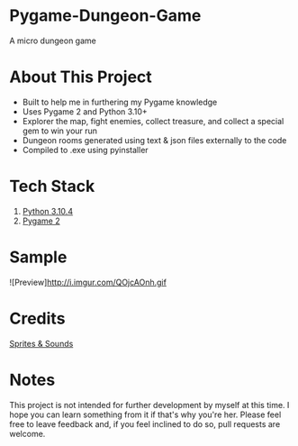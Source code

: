 # Pygame-Dungeon-Game
A micro dungeon game

# About This Project
- Built to help me in furthering my Pygame knowledge
- Uses Pygame 2 and Python 3.10+
- Explorer the map, fight enemies, collect treasure, and collect a special gem to win your run
- Dungeon rooms generated using text & json files externally to the code
- Compiled to .exe using pyinstaller

# Tech Stack
1. [Python 3.10.4](https://www.python.org/)
2. [Pygame 2](https://www.pygame.org/news)

# Sample
![Preview]http://i.imgur.com/QOjcAOnh.gif

# Credits
[Sprites & Sounds](https://pixel-boy.itch.io/ninja-adventure-asset-pack)

# Notes
This project is not intended for further development by myself at this time. I hope you can learn something from it if that's why you're her. Please feel free to leave feedback and, if you feel inclined to do so, pull requests are welcome.
